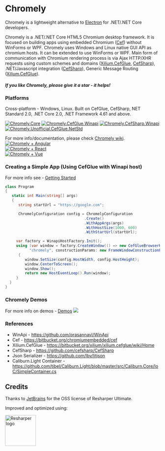 # Chromely
Chromely is a lightweight alternative to <a href="https://github.com/electron/electron">Electron</a> for .NET/.NET Core developers.

Chromely is a .NET/.NET Core HTML5 Chromium desktop framework. It is focused on building apps using embedded Chromium ([Cef](https://bitbucket.org/chromiumembedded/cef)) without WinForms or WPF. Chromely uses Windows and Linux native GUI API as chromium hosts. It can be extended to use WinForms or WPF. Main form of communication with Chromium rendering process is via Ajax HTTP/XHR requests using custom schemes and domains ([Xilium.CefGlue](https://bitbucket.org/xilium/xilium.cefglue/wiki/Home), [CefSharp](https://github.com/cefsharp/CefSharp)), .NET/Javascript integration ([CefSharp](https://github.com/cefsharp/CefSharp)), Generic Message Routing ([Xilium.CefGlue](https://bitbucket.org/xilium/xilium.cefglue/wiki/Home)).

##### If you like Chromely, please give it a star - it helps! #####

### Platforms
Cross-platform - Windows, Linux. Built on CefGlue, CefSharp, NET Standard 2.0, .NET Core 2.0, .NET Framework 4.61 and above.

[![Chromely.Core](http://img.shields.io/nuget/vpre/Chromely.Core.svg?style=flat&label=Chromely.Core)](https://www.nuget.org/packages/Chromely.Core)
[![Chromely.CefGlue.Winapi](http://img.shields.io/nuget/vpre/Chromely.CefGlue.Winapi.svg?style=flat&label=Chromely.CefGlue.Winapi)](https://www.nuget.org/packages/Chromely.CefGlue.Winapi)
[![Chromely.CefSharp.Winapi](http://img.shields.io/nuget/vpre/Chromely.CefSharp.Winapi.svg?style=flat&label=Chromely.CefSharp.Winapi)](https://www.nuget.org/packages/Chromely.CefSharp.Winapi)
[![Chromely.Unofficial.CefGlue.NetStd](http://img.shields.io/nuget/v/Chromely.Unofficial.CefGlue.NetStd.svg?style=flat&label=Chromely.Unofficial.CefGlue.NetStd)](https://www.nuget.org/packages/Chromely.Unofficial.CefGlue.NetStd/)

For more info/documentation, please check [Chromely wiki](https://github.com/mattkol/Chromely/wiki). 
<br>[![Chromely + Angular](https://img.shields.io/badge/Chromely%20Apps-Built%20with%20Angular%202%2B-green.svg)](https://github.com/mattkol/Chromely/wiki/Chromely-Apps)
<br>[![Chromely + React](https://img.shields.io/badge/Chromely%20Apps-Built%20with%20React-green.svg)](https://github.com/mattkol/Chromely/wiki/Chromely-Apps)
<br>[![Chromely + Vue](https://img.shields.io/badge/Chromely%20Apps-Built%20with%20Vue-green.svg)](https://github.com/mattkol/Chromely/wiki/Chromely-Apps)

### Creating a Simple App (Using CefGlue with Winapi host)
For more info see - [Getting Started](https://github.com/mattkol/Chromely/wiki/Getting-Started)
````csharp
class Program
{
   static int Main(string[] args)
   {
      string startUrl = "https://google.com";

      ChromelyConfiguration config = ChromelyConfiguration
                                    .Create()
                                    .WithAppArgs(args)
                                    .WithHostSize(1000, 600)
                                    .WithStartUrl(startUrl);

     var factory = WinapiHostFactory.Init();
     using (var window = factory.CreateWindow(() => new CefGlueBrowserHost(config),
           "chromely", constructionParams: new FrameWindowConstructionParams()))
      {
         window.SetSize(config.HostWidth, config.HostHeight);
         window.CenterToScreen();
         window.Show();
         return new HostEventLoop().Run(window);
     }
  }
}
````
### Chromely Demos 
For more info on demos - [Demos](https://github.com/mattkol/Chromely/wiki/Demos)
![](https://github.com/mattkol/Chromely/blob/master/Screenshots/chromely_screens.gif)

### References
* WinApi - https://github.com/prasannavl/WinApi
* Cef - https://bitbucket.org/chromiumembedded/cef
* Xilium.CefGlue - https://bitbucket.org/xilium/xilium.cefglue/wiki/Home
* CefSharp - https://github.com/cefsharp/CefSharp
* Json Serializer - https://github.com/lbv/litjson
* Caliburn.Light Container - https://github.com/tibel/Caliburn.Light/blob/master/src/Caliburn.Core/IoC/SimpleContainer.cs

Credits
---
Thanks to [JetBrains](https://www.jetbrains.com) for the OSS license of Resharper Ultimate.

Improved and optimized using:

<a href="https://www.jetbrains.com/resharper/
"><img src="https://blog.jetbrains.com/wp-content/uploads/2014/04/logo_resharper.gif" alt="Resharper logo" width="100" /></a>
